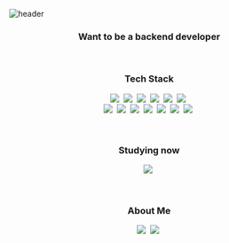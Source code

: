 ![header](https://capsule-render.vercel.app/api?type=slice&color=auto&height=300&section=header&text=IMNOOK&fontSize=90&align=center)
</br>
<h3 align="center">Want to be a backend developer</h3>
</br>
<h3 align="center">Tech Stack</h3>
<p align="center">
<img src="https://img.shields.io/badge/HTML-E34F26?style=flat-square&logo=HTML5&logoColor=white"/></a>&nbsp
<img src="https://img.shields.io/badge/CSS-1572B6?style=flat-square&logo=CSS3&logoColor=white"/></a>&nbsp 
<img src="https://img.shields.io/badge/JavaScript-F7DF1E?style=flat-square&logo=JavaScript&logoColor=white"/></a>&nbsp 
<img src="https://img.shields.io/badge/C-A8B9CC?style=flat-square&logo=C&logoColor=white"/></a>&nbsp 
<img src="https://img.shields.io/badge/Python-3766AB?style=flat-square&logo=Python&logoColor=white"/></a>&nbsp 
<img src="https://img.shields.io/badge/Nodejs-339933?style=flat-square&logo=Node.js&logoColor=white"/></a>&nbsp
</br>
<img src="https://img.shields.io/badge/React-61DAFB?style=flat-square&logo=React&logoColor=white"/></a>&nbsp
<img src="https://img.shields.io/badge/Jenkins-D24939?style=flat-square&logo=Jenkins&logoColor=white"/></a>&nbsp
<img src="https://img.shields.io/badge/MySQL-4479A1?style=flat-square&logo=MySQL&logoColor=white"/></a>&nbsp
<img src="https://img.shields.io/badge/Express-000000?style=flat-square&logo=Express&logoColor=white"/></a>&nbsp
<img src="https://img.shields.io/badge/NPM-CB3837?style=flat-square&logo=NPM&logoColor=white"/></a>&nbsp
<img src="https://img.shields.io/badge/Git-F05032?style=flat-square&logo=Git&logoColor=white"/></a>&nbsp
<img src="https://img.shields.io/badge/GitHub-181717?style=flat-square&logo=GitHub&logoColor=white"/></a>&nbsp
</p>
</br>
<h3 align="center">Studying now</h3>
<p align="center">
<img src="https://img.shields.io/badge/GraphQL-E10098?style=flat-square&logo=GraphQL&logoColor=white"/></a>&nbsp
</p>
</br>
<h3 align="center">About Me</h3>
<p align="center">
<img src="https://img.shields.io/badge/Gmail-EA4335?style=flat-square&logo=Gmail&logoColor=white"/></a>&nbsp
<img src="https://img.shields.io/badge/Instagram-E4405F?style=flat-square&logo=Instagram&logoColor=white"/></a>&nbsp
</p>
